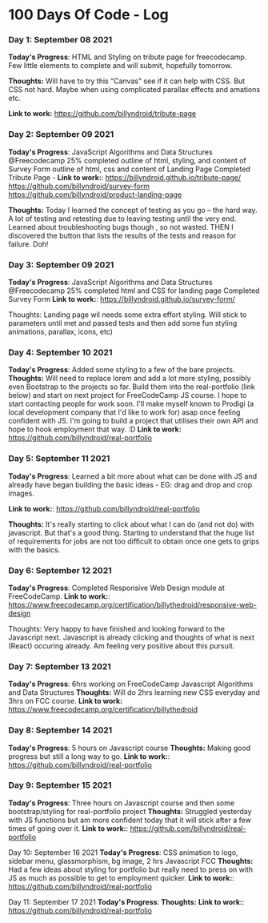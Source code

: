 # 100 Days Of Code - Log

### Day 1: September 08 2021 

**Today's Progress**: HTML and Styling on tribute page for freecodecamp. Few little elements to complete and will submit, hopefully tomorrow.

**Thoughts:** Will have to try this "Canvas" see if it can help with CSS. But CSS not hard. Maybe when using complicated parallax effects and amations etc. 

**Link to work:** https://github.com/billyndroid/tribute-page

### Day 2: September 09 2021 

**Today's Progress**: 
JavaScript Algorithms and Data Structures @Freecodecamp 25% completed
outline of html, styling, and content of Survey Form
outline of html, css and content of Landing Page
Completed Tribute Page - 
**Link to work:**: https://billyndroid.github.io/tribute-page/ https://github.com/billyndroid/survey-form https://github.com/billyndroid/product-landing-page

**Thoughts:** Today I learned the concept of testing as you go – the hard way. A lot of testing and retesting due to leaving testing until the very end. Learned about troubleshooting bugs though , so not wasted. THEN I discovered the button that lists the results of the tests and reason for failure. Doh! 

### Day 3: September 09 2021 

**Today's Progress**: 
JavaScript Algorithms and Data Structures @Freecodecamp 25% completed
html and CSS for landing page
Completed Survey Form
**Link to work:**: https://billyndroid.github.io/survey-form/

Thoughts: Landing page wil needs some extra effort styling. Will stick to parameters until met and passed tests and then add some fun styling animations, parallax, icons, etc)

### Day 4: September 10 2021 
**Today's Progress**: Added some styling to a few of the bare projects. 
**Thoughts:** Will need to replace lorem and add a lot more styling, possibly even Bootstrap to the projects so far. Build them into the real-portfolio (link below) and start on next project for FreeCodeCamp JS course. I hope to start contacting people for work soon. I'll make myself known to Prodigi (a local development company that I'd like to work for) asap once feeling confident with JS. I'm going to build a project that utilises their own API and hope to hook employment that way. :D
**Link to work:** https://github.com/billyndroid/real-portfolio 

### Day 5: September 11 2021 

**Today's Progress**: 
Learned a bit more about what can be done with JS and already have began building the basic ideas - EG: drag and drop and crop images.

**Link to work:**: https://github.com/billyndroid/real-portfolio

**Thoughts:** It's really starting to click about what I can do (and not do) with javascript. But that's a good thing. Starting to understand that the huge list of requirements for jobs are not too difficult to obtain once one gets to grips with the basics. 

### Day 6: September 12 2021 

**Today's Progress**: 
Completed Responsive Web Design module at FreeCodeCamp.
**Link to work:**: https://www.freecodecamp.org/certification/billythedroid/responsive-web-design

Thoughts: Very happy to have finished and looking forward to the Javascript next. Javascript is already clicking and thoughts of what is next (React) occuring already. Am feeling very positive about this pursuit.

### Day 7: September 13 2021 
**Today's Progress**: 6hrs working on FreeCodeCamp Javascript Algorithms and Data Structures
**Thoughts:** Will do 2hrs learning new CSS everyday and 3hrs on FCC course.
**Link to work:** https://www.freecodecamp.org/certification/billythedroid

### Day 8: September 14 2021 
**Today's Progress**: 5 hours on Javascript course
**Thoughts:** Making good progress but still a long way to go. 
**Link to work:**: https://github.com/billyndroid/real-portfolio

### Day 9: September 15 2021 
**Today's Progress**: Three hours on Javascript course and then some bootstrap/styling for real-portfolio project
**Thoughts:** Struggled yesterday with JS functions but am more confident today that it will stick after a few times of going over it. 
**Link to work:**: https://github.com/billyndroid/real-portfolio

Day 10: September 16 2021
**Today's Progress**: CSS animation to logo, sidebar menu, glassmorphism, bg image, 2 hrs Javascript FCC
**Thoughts:** Had a few ideas about styling for portfolio but really need to press on with JS as much as possible to get to employment quicker.
**Link to work:**: https://github.com/billyndroid/real-portfolio

Day 11: September 17 2021
**Today's Progress**:
**Thoughts:** 
**Link to work:**: https://github.com/billyndroid/real-portfolio
